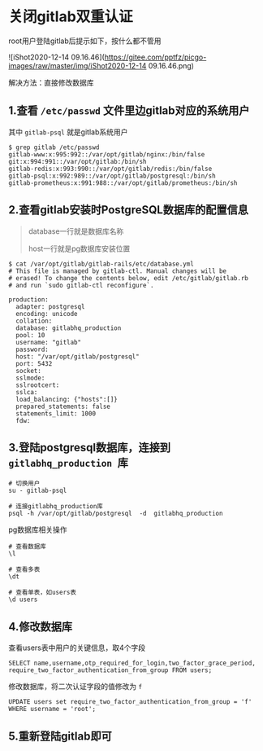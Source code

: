 # 关闭gitlab双重认证

root用户登陆gitlab后提示如下，按什么都不管用

![iShot2020-12-14 09.16.46](https://gitee.com/pptfz/picgo-images/raw/master/img/iShot2020-12-14 09.16.46.png)



解决方法：直接修改数据库



## 1.查看 `/etc/passwd` 文件里边gitlab对应的系统用户

其中 `gitlab-psql` 就是gitlab系统用户

```shell
$ grep gitlab /etc/passwd
gitlab-www:x:995:992::/var/opt/gitlab/nginx:/bin/false
git:x:994:991::/var/opt/gitlab:/bin/sh
gitlab-redis:x:993:990::/var/opt/gitlab/redis:/bin/false
gitlab-psql:x:992:989::/var/opt/gitlab/postgresql:/bin/sh
gitlab-prometheus:x:991:988::/var/opt/gitlab/prometheus:/bin/sh
```



## 2.查看gitlab安装时PostgreSQL数据库的配置信息

> database一行就是数据库名称
>
> host一行就是pg数据库安装位置

```shell
$ cat /var/opt/gitlab/gitlab-rails/etc/database.yml
# This file is managed by gitlab-ctl. Manual changes will be
# erased! To change the contents below, edit /etc/gitlab/gitlab.rb
# and run `sudo gitlab-ctl reconfigure`.

production:
  adapter: postgresql
  encoding: unicode
  collation: 
  database: gitlabhq_production
  pool: 10
  username: "gitlab"
  password: 
  host: "/var/opt/gitlab/postgresql"
  port: 5432
  socket: 
  sslmode: 
  sslrootcert: 
  sslca: 
  load_balancing: {"hosts":[]}
  prepared_statements: false
  statements_limit: 1000
  fdw: 
```



## 3.登陆postgresql数据库，连接到 `gitlabhq_production `库

```shell
# 切换用户
su - gitlab-psql

# 连接gitlabhq_production库 
psql -h /var/opt/gitlab/postgresql  -d  gitlabhq_production 
```



pg数据库相关操作

```shell
# 查看数据库
\l

# 查看多表
\dt 

# 查看单表，如users表
\d users
```



## 4.修改数据库

查看users表中用户的关键信息，取4个字段

```mysql
SELECT name,username,otp_required_for_login,two_factor_grace_period, require_two_factor_authentication_from_group FROM users;
```



修改数据库，将二次认证字段的值修改为 `f`

```mysql
UPDATE users set require_two_factor_authentication_from_group = 'f' WHERE username = 'root';
```





## 5.重新登陆gitlab即可














